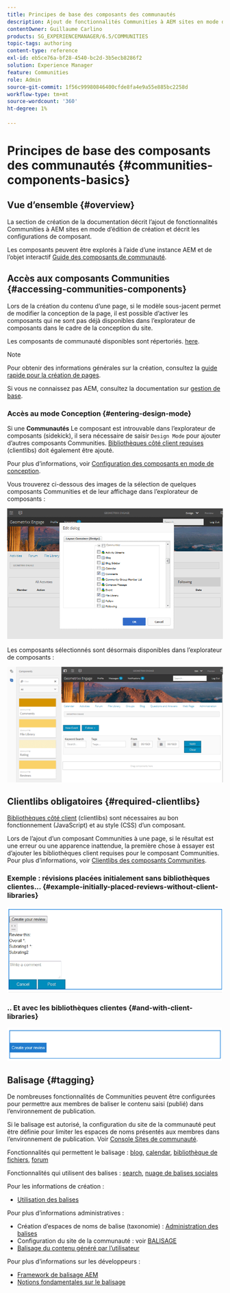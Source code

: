 ```yaml
---
title: Principes de base des composants des communautés
description: Ajout de fonctionnalités Communities à AEM sites en mode d’édition et configuration de composants
contentOwner: Guillaume Carlino
products: SG_EXPERIENCEMANAGER/6.5/COMMUNITIES
topic-tags: authoring
content-type: reference
exl-id: eb5ce76a-bf28-4540-bc2d-3b5ecb8286f2
solution: Experience Manager
feature: Communities
role: Admin
source-git-commit: 1f56c99980846400cfde8fa4e9a55e885bc2258d
workflow-type: tm+mt
source-wordcount: '360'
ht-degree: 1%

---
```


# Principes de base des composants des communautés {#communities-components-basics}

## Vue d’ensemble {#overview}

La section de création de la documentation décrit l’ajout de fonctionnalités Communities à AEM sites en mode d’édition de création et décrit les configurations de composant.

Les composants peuvent être explorés à l’aide d’une instance AEM et de l’objet interactif [Guide des composants de communauté](components-guide.md).

## Accès aux composants Communities {#accessing-communities-components}

Lors de la création du contenu d’une page, si le modèle sous-jacent permet de modifier la conception de la page, il est possible d’activer les composants qui ne sont pas déjà disponibles dans l’explorateur de composants dans le cadre de la conception du site.

Les composants de communauté disponibles sont répertoriés. [here](author-communities.md#available-communities-components).

>[!NOTE]
>
>Pour obtenir des informations générales sur la création, consultez la [guide rapide pour la création de pages](../../help/sites-authoring/qg-page-authoring.md).
>
>Si vous ne connaissez pas AEM, consultez la documentation sur [gestion de base](../../help/sites-authoring/basic-handling.md).

### Accès au mode Conception {#entering-design-mode}

Si une **Communautés** Le composant est introuvable dans l’explorateur de composants (sidekick), il sera nécessaire de saisir `Design Mode` pour ajouter d’autres composants Communities. [Bibliothèques côté client requises](#required-clientlibs) (clientlibs) doit également être ajouté.

Pour plus d’informations, voir [Configuration des composants en mode de conception](../../help/sites-authoring/default-components-designmode.md).

Vous trouverez ci-dessous des images de la sélection de quelques composants Communities et de leur affichage dans l’explorateur de composants :

![component-design](assets/component-design.png)

Les composants sélectionnés sont désormais disponibles dans l’explorateur de composants :

![component-design1](assets/component-design1.png)

## Clientlibs obligatoires {#required-clientlibs}

[Bibliothèques côté client](../../help/sites-developing/clientlibs.md) (clientlibs) sont nécessaires au bon fonctionnement (JavaScript) et au style (CSS) d’un composant.

Lors de l’ajout d’un composant Communities à une page, si le résultat est une erreur ou une apparence inattendue, la première chose à essayer est d’ajouter les bibliothèques client requises pour le composant Communities. Pour plus d’informations, voir [Clientlibs des composants Communities](clientlibs.md).

### Exemple : révisions placées initialement sans bibliothèques clientes... {#example-initially-placed-reviews-without-client-libraries}

![clientlibs1](assets/clientlibs1.png)

### .. Et avec les bibliothèques clientes {#and-with-client-libraries}

![clientlibs2](assets/clientlibs2.png)

## Balisage {#tagging}

De nombreuses fonctionnalités de Communities peuvent être configurées pour permettre aux membres de baliser le contenu saisi (publié) dans l’environnement de publication.

Si le balisage est autorisé, la configuration du site de la communauté peut être définie pour limiter les espaces de noms présentés aux membres dans l’environnement de publication. Voir [Console Sites de communauté](sites-console.md#tagging).

Fonctionnalités qui permettent le balisage : [blog](blog-feature.md), [calendar](calendar.md), [bibliothèque de fichiers](file-library.md), [forum](forum.md)

Fonctionnalités qui utilisent des balises : [search](search.md), [nuage de balises sociales](tagcloud.md)

Pour les informations de création :

* [Utilisation des balises](../../help/sites-authoring/tags.md)

Pour plus d’informations administratives :

* Création d’espaces de noms de balise (taxonomie) : [Administration des balises](../../help/sites-administering/tags.md)
* Configuration du site de la communauté : voir [BALISAGE](sites-console.md#tagging)
* [Balisage du contenu généré par l’utilisateur](../../help/sites-authoring/tags.md)

Pour plus d’informations sur les développeurs :

* [Framework de balisage AEM](../../help/sites-developing/framework.md)
* [Notions fondamentales sur le balisage](tag.md)
